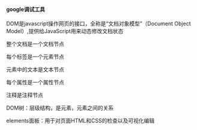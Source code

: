 #### google调试工具

DOM是javascript操作网页的接口，全称是“文档对象模型”（Document Object Model）,提供给JavaScript用来动态修改文档状态

整个文档是一个文档节点

每个标签是一个元素节点

元素中的文本是文本节点

每个属性是一个属性节点

注释是注释节点

DOM树：层级结构，是元素，元素之间的关系

elements面板：用于对页面HTML和CSS的检查以及可视化编辑